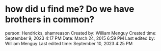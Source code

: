 # how did u find me? Do we have brothers in common?

person: Hendricks, shamreason
Created by: William Menguy
Created time: September 9, 2023 4:17 PM
Date: March 24, 2015 6:59 PM
Last edited by: William Menguy
Last edited time: September 10, 2023 4:25 PM